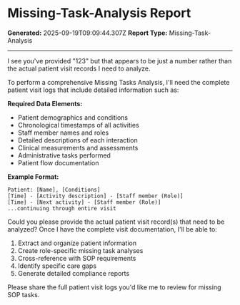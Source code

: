 # Missing-Task-Analysis Report

**Generated:** 2025-09-19T09:09:44.307Z
**Report Type:** Missing-Task-Analysis

---

I see you've provided "123" but that appears to be just a number rather than the actual patient visit records I need to analyze.

To perform a comprehensive Missing Tasks Analysis, I'll need the complete patient visit logs that include detailed information such as:

**Required Data Elements:**
- Patient demographics and conditions
- Chronological timestamps of all activities
- Staff member names and roles
- Detailed descriptions of each interaction
- Clinical measurements and assessments
- Administrative tasks performed
- Patient flow documentation

**Example Format:**
```
Patient: [Name], [Conditions]
[Time] - [Activity description] - [Staff member (Role)]
[Time] - [Next activity] - [Staff member (Role)]
...continuing through entire visit
```

Could you please provide the actual patient visit record(s) that need to be analyzed? Once I have the complete visit documentation, I'll be able to:

1. Extract and organize patient information
2. Create role-specific missing task analyses
3. Cross-reference with SOP requirements
4. Identify specific care gaps
5. Generate detailed compliance reports

Please share the full patient visit logs you'd like me to review for missing SOP tasks.